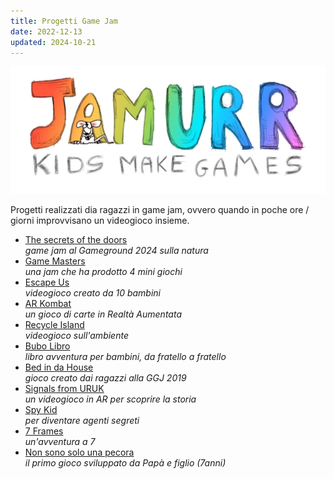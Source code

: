 ```yaml
---
title: Progetti Game Jam
date: 2022-12-13
updated: 2024-10-21
---
```


![](../../assets/img/jamurr/jamurr-logo.webp)

Progetti realizzati dia ragazzi in game  jam, ovvero quando in poche ore / giorni improvvisano un videogioco insieme.

<div class="grid cards" markdown>

- [The secrets of the doors](secret-of-the-doors.md)  
_game jam al Gameground 2024 sulla natura_
- [Game Masters](game-masters.md)  
_una jam che ha prodotto 4 mini giochi_
- [Escape Us](escape-us.md)  
_videogioco creato da 10 bambini_
- [AR Kombat](arkombat.md)  
_un gioco di carte in Realtà Aumentata_
- [Recycle Island](recycle-island.md)  
_videogioco sull'ambiente_
- [Bubo Libro](bubolibro.md)  
_libro avventura per bambini, da fratello a fratello_
- [Bed in da House](bed-in-da-house.md)  
_gioco creato dai ragazzi alla GGJ 2019_
- [Signals from URUK](signals-from-uruk.md)  
_un videogioco in AR per scoprire la storia_
- [Spy Kid](spykid.md)  
_per diventare agenti segreti_
- [7 Frames](7-frames.md)  
_un'avventura a 7_
- [Non sono solo una pecora](non-sono-solo-una-pecora.md)  
_il primo gioco sviluppato da Papà e figlio (7anni)_

</div>
